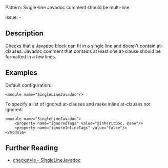 Pattern: Single-line Javadoc comment should be multi-line

Issue: -

## Description

Checks that a Javadoc block can fit in a single line and doesn't contain at-clauses. Javadoc comment that contains at least one at-clause should be formatted in a few lines. 

## Examples

Default configuration: 
    
    
    <module name="SingleLineJavadoc"/>
            

To specify a list of ignored at-clauses and make inline at-clauses not ignored: 
    
    
    <module name="SingleLineJavadoc">
        <property name="ignoredTags" value="@inheritDoc, @see"/>
        <property name="ignoreInlineTags" value="false"/>
    </module>

## Further Reading

* [checkstyle - SingleLineJavadoc](http://checkstyle.sourceforge.net/config_javadoc.html#SingleLineJavadoc)